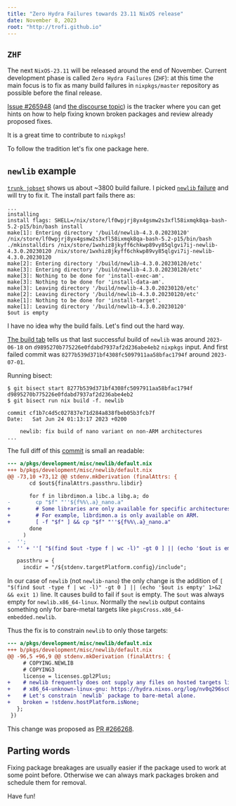 ```yaml
---
title: "Zero Hydra Failures towards 23.11 NixOS release"
date: November 8, 2023
root: "http://trofi.github.io"
---
```


## `ZHF`

The next `NixOS-23.11` will be released around the end of November.
Current development phase is called `Zero Hydra Failures` (`ZHF`): at
this time the main focus is to fix as many build failures in
`nixpkgs/master` repository as possible before the final release.

[Issue #265948](https://github.com/NixOS/nixpkgs/issues/265948) (and
[the discourse topic](https://discourse.nixos.org/t/zero-hydra-failure-23-11-edition/35103))
is the tracker where you can get hints on how to help fixing known
broken packages and review already proposed fixes.

It is a great time to contribute to `nixpkgs`!

To follow the tradition let's fix one package here.

## `newlib` example

[`trunk jobset`](https://hydra.nixos.org/jobset/nixpkgs/trunk) shows us
about ~3800 build failure. I picked [`newlib` failure](https://hydra.nixos.org/log/nv0q296sc06achvd7ljlrsn8x3qh8fg1-newlib-4.3.0.20230120.drv)
and will try to fix it. The install part fails there as:

```
...
installing
install flags: SHELL=/nix/store/lf0wpjrj8yx4gsmw2s3xfl58ixmqk8qa-bash-5.2-p15/bin/bash install
make[1]: Entering directory '/build/newlib-4.3.0.20230120'
/nix/store/lf0wpjrj8yx4gsmw2s3xfl58ixmqk8qa-bash-5.2-p15/bin/bash ./mkinstalldirs /nix/store/1wxhiz8jkyff6chkwp89vy85qlgvi7ij-newlib-4.3.0.20230120 /nix/store/1wxhiz8jkyff6chkwp89vy85qlgvi7ij-newlib-4.3.0.20230120
make[2]: Entering directory '/build/newlib-4.3.0.20230120/etc'
make[3]: Entering directory '/build/newlib-4.3.0.20230120/etc'
make[3]: Nothing to be done for 'install-exec-am'.
make[3]: Nothing to be done for 'install-data-am'.
make[3]: Leaving directory '/build/newlib-4.3.0.20230120/etc'
make[2]: Leaving directory '/build/newlib-4.3.0.20230120/etc'
make[1]: Nothing to be done for 'install-target'.
make[1]: Leaving directory '/build/newlib-4.3.0.20230120'
$out is empty
```

I have no idea why the build fails. Let's find out the hard way.

[The build tab](https://hydra.nixos.org/build/239066832) tells us
that last successful build of `newlib` was around `2023-06-18`
on `d9895270b775226e0fdabd7937af2d236abe4eb2` `nixpkgs` input. And first
failed commit was `8277b539d371bf4308fc5097911aa58bfac1794f` around
`2023-07-01`.

Running bisect:

```
$ git bisect start 8277b539d371bf4308fc5097911aa58bfac1794f d9895270b775226e0fdabd7937af2d236abe4eb2
$ git bisect run nix build -f. newlib

commit cf1b7c4d5c027837e71d284a838fbeb05b3fcb7f
Date:   Sat Jun 24 01:13:17 2023 +0200

    newlib: fix build of nano variant on non-ARM architectures
...
```

The full diff of this
[commit](https://github.com/NixOS/nixpkgs/commit/cf1b7c4d5c027837e71d284a838fbeb05b3fcb7f)
is small an readable:

```diff
--- a/pkgs/development/misc/newlib/default.nix
+++ b/pkgs/development/misc/newlib/default.nix
@@ -73,10 +73,12 @@ stdenv.mkDerivation (finalAttrs: {
       cd $out${finalAttrs.passthru.libdir}

       for f in librdimon.a libc.a libg.a; do
-        cp "$f" "''${f%%\.a}_nano.a"
+        # Some libraries are only available for specific architectures.
+        # For example, librdimon.a is only available on ARM.
+        [ -f "$f" ] && cp "$f" "''${f%%\.a}_nano.a"
       done
     )
-  '';
+  '' + ''[ "$(find $out -type f | wc -l)" -gt 0 ] || (echo '$out is empty' 1>&2 && exit 1)'';

   passthru = {
     incdir = "/${stdenv.targetPlatform.config}/include";
```

In our case of `newlib` (not `newlib-nano`) the only change is the
addition of `[ "$(find $out -type f | wc -l)" -gt 0 ] || (echo '$out is empty' 1>&2 && exit 1)`
line. It causes build to fail if `$out` is empty. The `$out` was always
empty for `newlib.x86_64-linux`. Normally the `newlib` output contains
something only for bare-metal targets like
`pkgsCross.x86_64-embedded.newlib`.

Thus the fix is to constrain `newlib` to only those targets:

```diff
--- a/pkgs/development/misc/newlib/default.nix
+++ b/pkgs/development/misc/newlib/default.nix
@@ -96,5 +96,9 @@ stdenv.mkDerivation (finalAttrs: {
     # COPYING.NEWLIB
     # COPYING3
     license = licenses.gpl2Plus;
+    # newlib frequently does ont supply any files on hosted targets like
+    # x86_64-unknown-linux-gnu: https://hydra.nixos.org/log/nv0q296sc06achvd7ljlrsn8x3qh8fg1-newlib-4.3.0.20230120.drv
+    # Let's constrain `newlib` package to bare-metal alone.
+    broken = !stdenv.hostPlatform.isNone;
   };
 })
```

This change was proposed as [PR #266268](https://github.com/NixOS/nixpkgs/pull/266268).

## Parting words

Fixing package breakages are usually easier if the package used to work
at some point before. Otherwise we can always mark packages broken and
schedule them for removal.

Have fun!
